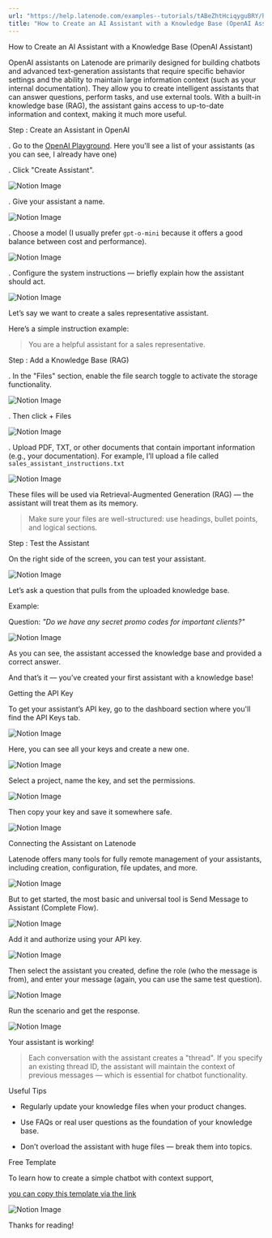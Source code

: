 ```yaml
---
url: "https://help.latenode.com/examples--tutorials/tABeZhtHciqyguBRY/how-to-create-an-ai-assistant-with-a-knowledge-base-openai-assistant/tABeZcGobgERPFhwp"
title: "How to Create an AI Assistant with a Knowledge Base (OpenAI Assistant) – Latenode | Help Center"
---
```


 How to Create an AI Assistant with a Knowledge Base (OpenAI Assistant)

OpenAI assistants on Latenode are primarily designed for building chatbots and advanced text-generation assistants that require specific behavior settings and the ability to maintain large information context (such as your internal documentation). They allow you to create intelligent assistants that can answer questions, perform tasks, and use external tools. With a built-in knowledge base (RAG), the assistant gains access to up-to-date information and context, making it much more useful.

  

 Step : Create an Assistant in OpenAI

. Go to the [OpenAI Playground](https://platform.openai.com/assistants). Here you'll see a list of your assistants (as you can see, I already have one)

. Click "Create Assistant".

![Notion Image](https://www.notion.so/image/attachment%Aefade-b-d-fd-feef%Aeafcdbfbddffdbad.png?table=block&id=cd-a--b-fdecabd&cache=v)

. Give your assistant a name.

![Notion Image](https://www.notion.so/image/attachment%Abf-b--b-bcdaff%Afddbbefcfd.png?table=block&id=cd-a-a-f-ddc&cache=v)

. Choose a model (I usually prefer `gpt-o-mini` because it offers a good balance between cost and performance).

![Notion Image](https://www.notion.so/image/attachment%Abe----ddaebed%Afefeedfeadcbe.png?table=block&id=cd-a-f-ab-ffdd&cache=v)

. Configure the system instructions — briefly explain how the assistant should act.

![Notion Image](https://www.notion.so/image/attachment%Afb-cfb-d-bce-bfeca%Abffbbfbaaedec.png?table=block&id=cd-a-f-ed-cea&cache=v)

Let’s say we want to create a sales representative assistant.

Here’s a simple instruction example:

> You are a helpful assistant for a sales representative.

  

 Step : Add a Knowledge Base (RAG)

. In the "Files" section, enable the file search toggle to activate the storage functionality.

![Notion Image](https://www.notion.so/image/attachment%Aedf-c-e-ee-ecdebe%Abeeadcbfcfcffdfafc.png?table=block&id=cd-a--bdf-eadf&cache=v)

. Then click \+ Files

![Notion Image](https://www.notion.so/image/attachment%Affd-dd-ad--deefe%Aeccdbdbacdef.png?table=block&id=cd-a-e-e-eea&cache=v)

. Upload PDF, TXT, or other documents that contain important information (e.g., your documentation). For example, I’ll upload a file called `sales_assistant_instructions.txt`

![Notion Image](https://www.notion.so/image/attachment%Acd-ffb-fa-bf-bbfee%Addcedebbbbbceee.png?table=block&id=cd-a-d-baf-de&cache=v)

These files will be used via Retrieval-Augmented Generation (RAG) — the assistant will treat them as its memory.

> Make sure your files are well-structured: use headings, bullet points, and logical sections.

  

 Step : Test the Assistant

On the right side of the screen, you can test your assistant.

![Notion Image](https://www.notion.so/image/attachment%Afb-c-bd-a-eeaf%Acedfffaceddaa.png?table=block&id=cd-a--bb-dbabdc&cache=v)

Let’s ask a question that pulls from the uploaded knowledge base.

Example:

Question: _"Do we have any secret promo codes for important clients?"_

![Notion Image](https://www.notion.so/image/attachment%Aeaca---c-cacab%Aeedabffdaace.png?table=block&id=cd-a--de-fdfbf&cache=v)

As you can see, the assistant accessed the knowledge base and provided a correct answer.

And that’s it — you’ve created your first assistant with a knowledge base!

  

 Getting the API Key

To get your assistant’s API key, go to the dashboard section where you'll find the API Keys tab.

![Notion Image](https://www.notion.so/image/attachment%Adbba-e-a-d-c%Acfbeeefbeccfafbfdb.png?table=block&id=cd-a-d-ad-deecc&cache=v)

Here, you can see all your keys and create a new one.

![Notion Image](https://www.notion.so/image/attachment%Aaceb-dda-ec-a-efe%Aaebbfeebddccccacc.png?table=block&id=cd-a-bf-a-dbebdea&cache=v)

Select a project, name the key, and set the permissions.

![Notion Image](https://www.notion.so/image/attachment%Aeb-d-ca-b-ffbb%Afbeeeaeedede.png?table=block&id=cd-a-da-ae-deed&cache=v)

Then copy your key and save it somewhere safe.

![Notion Image](https://www.notion.so/image/attachment%Abac-b--aa-aabea%Aeaabceaecfefa.png?table=block&id=cd-a--fa-cdbbac&cache=v)

  

 Connecting the Assistant on Latenode

Latenode offers many tools for fully remote management of your assistants, including creation, configuration, file updates, and more.

![Notion Image](https://www.notion.so/image/attachment%Abbdf-a-a-abc-eaaf%Adbbdfddbbcbcedacffa.png?table=block&id=cd-a--bd-dfdaafdc&cache=v)

But to get started, the most basic and universal tool is Send Message to Assistant (Complete Flow).

![Notion Image](https://www.notion.so/image/attachment%Adbd-aa--ba-cdeba%Aaefcefddff.png?table=block&id=cd-a--aeb-cebf&cache=v)

Add it and authorize using your API key.

![Notion Image](https://www.notion.so/image/attachment%Abdf-bc-ba-be-ba%Aebfeabaabaeefeddf.png?table=block&id=cd-a--b-dfcacb&cache=v)

Then select the assistant you created, define the role (who the message is from), and enter your message (again, you can use the same test question).

![Notion Image](https://www.notion.so/image/attachment%Ac-db-eb-ad-bafd%Aacdecabed.png?table=block&id=cd-a--d-dfdfe&cache=v)

Run the scenario and get the response.

![Notion Image](https://www.notion.so/image/attachment%Abe-bc-db-c-edfae%Aecfdfdbbcee.png?table=block&id=cd-a-f-b-faccd&cache=v)

Your assistant is working!

> Each conversation with the assistant creates a "thread". If you specify an existing thread ID, the assistant will maintain the context of previous messages — which is essential for chatbot functionality.

  

  Useful Tips

- Regularly update your knowledge files when your product changes.

- Use FAQs or real user questions as the foundation of your knowledge base.

- Don’t overload the assistant with huge files — break them into topics.

  

 Free Template

To learn how to create a simple chatbot with context support,

[you can copy this template via the link](https://app.latenode.com/run-action?action=clone-template&template-id=eabbd)

![Notion Image](https://www.notion.so/image/attachment%Ada-c-bf-de-ceacfecff%Aeccbeadffdebebbbed.jpeg?table=block&id=cd-a--e-ccdefaa&cache=v)

Thanks for reading!